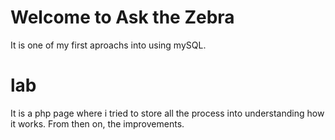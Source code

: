# Welcome to Ask the Zebra

It is one of my first aproachs into using mySQL.

# lab

It is a php page where i tried to store all the process into understanding how it works. From then on, the improvements.
